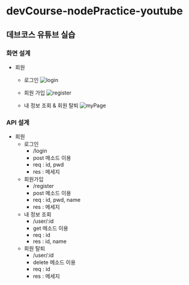 # devCourse-nodePractice-youtube
## 데브코스 유튜브 실습
### 화면 설계
- 회원
  - 로그인
    ![login](https://github.com/user-attachments/assets/60d6f6c1-7725-4593-a0e7-cfc132a32413)

  - 회원 가입
    ![register](https://github.com/user-attachments/assets/02a938ba-8e8d-403e-8d33-ad2bfa6fcd25)

  - 내 정보 조회 & 회원 탈퇴
    ![myPage](https://github.com/user-attachments/assets/2475d6e4-092d-49a9-9aef-24b07a157d94)


### API 설계
- 회원
  - 로그인
    - /login
    - post 메소드 이용
    - req : id, pwd
    - res : 메세지
  - 회원가입
    - /register
    - post 메소드 이용
    - req : id, pwd, name
    - res : 메세지
  - 내 정보 조회
    - /user/:id
    - get 메소드 이용
    - req : id
    - res : id, name
  - 회원 탈퇴
    - /user/:id
    - delete 메소드 이용
    - req : id
    - res : 메세지